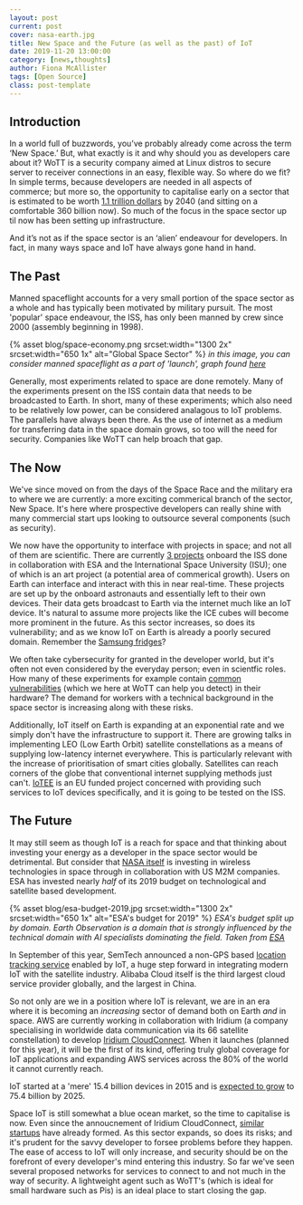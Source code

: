 ```yaml
---
layout: post
current: post
cover: nasa-earth.jpg
title: New Space and the Future (as well as the past) of IoT
date: 2019-11-20 13:00:00
category: [news,thoughts]
author: Fiona McAllister
tags: [Open Source]
class: post-template
---
```


## Introduction

In a world full of buzzwords, you’ve probably already come across the term ‘New Space.’ But, what exactly is it and why should you as developers care about it? WoTT is a security company aimed at Linux distros to secure server to receiver connections in an easy, flexible way. So where do we fit?
In simple terms, because developers are needed in all aspects of commerce; but more so, the opportunity to capitalise early on a sector that is estimated to be worth [1.1 trillion dollars](https://www.nato-pa.int/download-file?filename=sites/default/files/2018-12/2018%20-%20THE%20FUTURE%20OF%20SPACE%20INDUSTRY%20-%20BOCKEL%20REPORT%20-%20173%20ESC%2018%20E%20fin.pdf) by 2040 (and sitting on a comfortable 360 billion now). So much of the focus in the space sector up til now has been setting up infrastructure.

And it’s not as if the space sector is an ‘alien’ endeavour for developers. In fact, in many ways space and IoT have always gone hand in hand.

## The Past

Manned spaceflight accounts for a very small portion of the space sector as a whole and has typically been motivated by military pursuit. The most 'popular' space endeavour, the ISS, has only been manned by crew since 2000 (assembly beginning in 1998).

{% asset blog/space-economy.png srcset:width="1300 2x" srcset:width="650 1x" alt="Global Space Sector" %}
*in this image, you can consider manned spaceflight as a part of 'launch', graph found [here](https://www.sia.org/wp-content/uploads/2019/05/2019-SSIR-2-Page-20190507.pdf)*

Generally, most experiments related to space are done remotely. Many of the experiments present on the ISS contain data that needs to be broadcasted to Earth. 
In short, many of these experiments; which also need to be relatively low power, can be considered analagous to IoT problems. The parallels have always been there. As the use of internet as a medium for transferring data in the space domain grows, so too will the need for security. Companies like WoTT can help broach that gap.

## The Now

We've since moved on from the days of the Space Race and the military era to where we are currently: a more exciting commerical branch of the sector, New Space. It's here where prospective developers can really shine with many commercial start ups looking to outsource several components (such as security).

We now have the opportunity to interface with projects in space; and not all of them are scientific. There are currently [3 projects](https://www.esa.int/Science_Exploration/Human_and_Robotic_Exploration/Research/ICE_Cubes_space_research_service_open_for_business) onboard the ISS done in collaboration with ESA and the International Space University (ISU); one of which is an art project (a potential area of commerical growth). Users on Earth can interface and interact with this in near real-time. These projects are set up by the onboard astronauts and essentially left to their own devices. Their data gets broadcast to Earth via the internet much like an IoT device. It's natural to assume more projects like the ICE cubes will become more prominent in the future. As this sector increases, so does its vulnerability; and as we know IoT on Earth is already a poorly secured domain. Remember the [Samsung fridges](https://www.pentestpartners.com/security-blog/hacking-ruining-the-samsung-smart-fridge/)?

We often take cybersecurity for granted in the developer world, but it's often not even considered by the everyday person; even in scientfic roles. How many of these experiments for example contain [common vulnerabilities]({{site.url}}blog/tutorials/2019/11/04/cve) (which we here at WoTT can help you detect) in their hardware? The demand for workers with a technical background in the space sector is increasing along with these risks. 

Additionally, IoT itself on Earth is expanding at an exponential rate and we simply don't have the infrastructure to support it. There are growing talks in implementing LEO (Low Earth Orbit) satellite constellations as a means of supplying low-latency internet everywhere. This is particularly relevant with the increase of prioritisation of smart cities globally. Satellites can reach corners of the globe that conventional internet supplying methods just can't. [IoTEE](https://cordis.europa.eu/project/rcn/207924/brief/en) is an EU funded project concerned with providing such services to IoT devices specifically, and it is going to be tested on the ISS.

## The Future

It may still seem as though IoT is a reach for space and that thinking about investing your energy as a developer in the space sector would be detrimental. But consider that [NASA itself](https://internetofbusiness.com/nasa-iot-space-wireless/) is investing in wireless technologies in space through in collaboration with US M2M companies. ESA has invested nearly *half* of its 2019 budget on technological and satellite based development. 

{% asset blog/esa-budget-2019.jpg srcset:width="1300 2x" srcset:width="650 1x" alt="ESA's budget for 2019" %}
*ESA's budget split up by domain. Earth Observation is a domain that is strongly influenced by the technical domain with AI specialists dominating the field. Taken from [ESA](http://www.esa.int/About_Us/Corporate_news/Funding)*

In September of this year, SemTech announced a non-GPS based [location tracking service](https://www.semtech.com/company/press/semtech-and-alibaba-cloud-prevent-asset-loss-and-theft-with-lora-based-tracker) enabled by IoT, a huge step forward in integrating modern IoT with the satellite industry. Alibaba Cloud itself is the third largest cloud service provider globally, and the largest in China.

So not only are we in a position where IoT is relevant, we are in an era where it is becoming an *increasing* sector of demand both on Earth *and* in space. AWS are currently working in collaboration with Iridium (a company specialising in worldwide data communication via its 66 satellite constellation) to develop [Iridium CloudConnect](http://investor.iridium.com/2018-09-27-Iridium-to-Simplify-Adoption-of-IoT-Solutions-Beyond-Cellular-Coverage-with-Amazon-Web-Services). When it launches (planned for this year), it will be the first of its kind, offering truly global coverage for IoT applications and expanding AWS services across the 80% of the world it cannot currently reach.

IoT started at a 'mere' 15.4 billion devices in 2015 and is [expected to grow](https://news.ihsmarkit.com/press-release/technology/tech-companies-creating-strategic-platforms-support-internet-things-ihs-say) to 75.4 billion by 2025. 

Space IoT is still somewhat a blue ocean market, so the time to capitalise is now. Even since the annoucnement of Iridium CloudConnect, [similar startups](https://www.networkworld.com/article/3343059/iot-roundup-outer-space-the-building-is-getting-smart-and-trucking.html) have already formed. As this sector expands, so does its risks; and it's prudent for the savvy developer to forsee problems before they happen. The ease of access to IoT will only increase, and security should be on the forefront of every developer's mind entering this industry. So far we've seen several proposed networks for services to connect to and not much in the way of security. A lightweight agent such as WoTT's (which is ideal for small hardware such as Pis) is an ideal place to start closing the gap.
